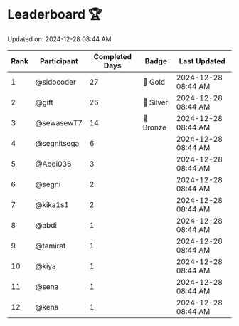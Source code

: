 # Leaderboard 🏆

Updated on: 2024-12-28 08:44 AM

| Rank | Participant       | Completed Days | Badge      | Last Updated         |
|------|-------------------|----------------|------------|----------------------|
| 1    | @sidocoder        | 27             | 🏅 Gold     | 2024-12-28 08:44 AM |
| 2    | @gift             | 26             | 🥈 Silver   | 2024-12-28 08:44 AM |
| 3    | @sewasewT7        | 14             | 🥉 Bronze   | 2024-12-28 08:44 AM |
| 4    | @segnitsega       | 6              |            | 2024-12-28 08:44 AM |
| 5    | @Abdi036          | 3              |            | 2024-12-28 08:44 AM |
| 6    | @segni            | 2              |            | 2024-12-28 08:44 AM |
| 7    | @kika1s1          | 2              |            | 2024-12-28 08:44 AM |
| 8    | @abdi             | 1              |            | 2024-12-28 08:44 AM |
| 9    | @tamirat          | 1              |            | 2024-12-28 08:44 AM |
| 10   | @kiya             | 1              |            | 2024-12-28 08:44 AM |
| 11   | @sena             | 1              |            | 2024-12-28 08:44 AM |
| 12   | @kena             | 1              |            | 2024-12-28 08:44 AM |
